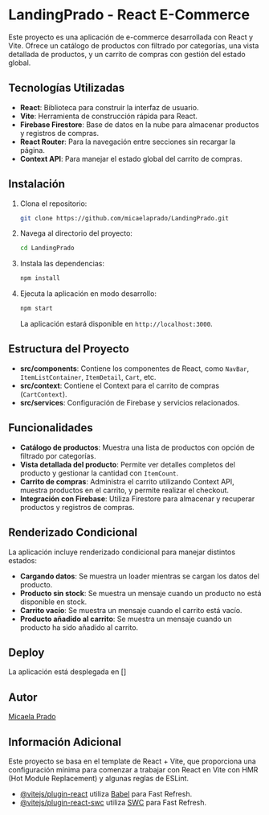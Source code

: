 # LandingPrado - React E-Commerce

Este proyecto es una aplicación de e-commerce desarrollada con React y Vite. Ofrece un catálogo de productos con filtrado por categorías, una vista detallada de productos, y un carrito de compras con gestión del estado global.

## Tecnologías Utilizadas

- **React**: Biblioteca para construir la interfaz de usuario.
- **Vite**: Herramienta de construcción rápida para React.
- **Firebase Firestore**: Base de datos en la nube para almacenar productos y registros de compras.
- **React Router**: Para la navegación entre secciones sin recargar la página.
- **Context API**: Para manejar el estado global del carrito de compras.

## Instalación

1. Clona el repositorio:
    ```bash
    git clone https://github.com/micaelaprado/LandingPrado.git
    ```

2. Navega al directorio del proyecto:
    ```bash
    cd LandingPrado
    ```

3. Instala las dependencias:
    ```bash
    npm install
    ```

4. Ejecuta la aplicación en modo desarrollo:
    ```bash
    npm start
    ```

   La aplicación estará disponible en `http://localhost:3000`.

## Estructura del Proyecto

- **src/components**: Contiene los componentes de React, como `NavBar`, `ItemListContainer`, `ItemDetail`, `Cart`, etc.
- **src/context**: Contiene el Context para el carrito de compras (`CartContext`).
- **src/services**: Configuración de Firebase y servicios relacionados.

## Funcionalidades

- **Catálogo de productos**: Muestra una lista de productos con opción de filtrado por categorías.
- **Vista detallada del producto**: Permite ver detalles completos del producto y gestionar la cantidad con `ItemCount`.
- **Carrito de compras**: Administra el carrito utilizando Context API, muestra productos en el carrito, y permite realizar el checkout.
- **Integración con Firebase**: Utiliza Firestore para almacenar y recuperar productos y registros de compras.

## Renderizado Condicional

La aplicación incluye renderizado condicional para manejar distintos estados:

- **Cargando datos**: Se muestra un loader mientras se cargan los datos del producto.
- **Producto sin stock**: Se muestra un mensaje cuando un producto no está disponible en stock.
- **Carrito vacío**: Se muestra un mensaje cuando el carrito está vacío.
- **Producto añadido al carrito**: Se muestra un mensaje cuando un producto ha sido añadido al carrito.

## Deploy

La aplicación está desplegada en [] 

## Autor

[Micaela Prado](https://github.com/micaelaprado)

## Información Adicional

Este proyecto se basa en el template de React + Vite, que proporciona una configuración mínima para comenzar a trabajar con React en Vite con HMR (Hot Module Replacement) y algunas reglas de ESLint.

- [@vitejs/plugin-react](https://github.com/vitejs/vite-plugin-react/blob/main/packages/plugin-react/README.md) utiliza [Babel](https://babeljs.io/) para Fast Refresh.
- [@vitejs/plugin-react-swc](https://github.com/vitejs/vite-plugin-react-swc) utiliza [SWC](https://swc.rs/) para Fast Refresh.